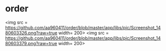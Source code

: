 # order

<img src = https://github.com/aa960411/order/blob/master/app/libs/pic/Screenshot_1480603326.png?raw=true width= 200>
<img src = https://github.com/aa960411/order/blob/master/app/libs/pic/Screenshot_1480603379.png?raw=true width= 200>
